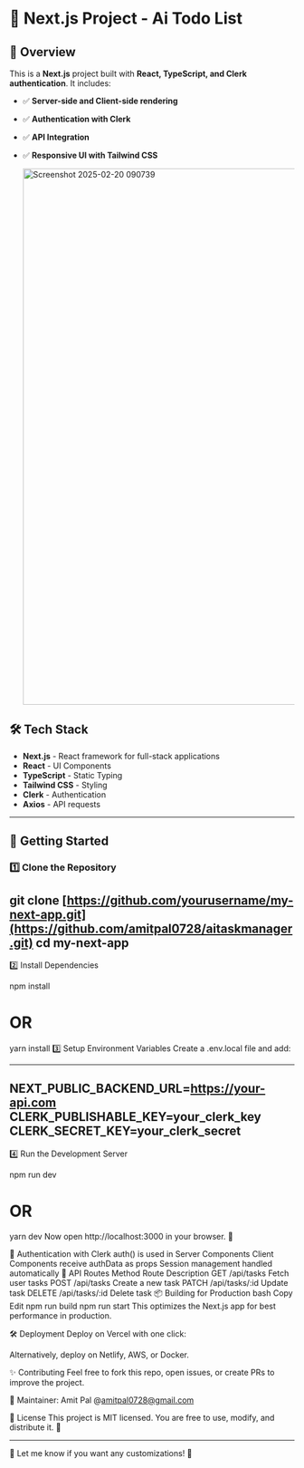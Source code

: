 # 🚀 Next.js Project - Ai Todo List

## 📌 Overview
This is a **Next.js** project built with **React, TypeScript, and Clerk authentication**. It includes:
- ✅ **Server-side and Client-side rendering**
- ✅ **Authentication with Clerk**
- ✅ **API Integration**
- ✅ **Responsive UI with Tailwind CSS**

   <img width="947" alt="Screenshot 2025-02-20 090739" src="https://github.com/user-attachments/assets/54e38617-8ef3-4882-97da-22b0cb33c41b" />


 
## 🛠 Tech Stack
- **Next.js** - React framework for full-stack applications
- **React** - UI Components
- **TypeScript** - Static Typing
- **Tailwind CSS** - Styling
- **Clerk** - Authentication
- **Axios** - API requests

---

## 🚀 Getting Started

### 1️⃣ Clone the Repository

git clone [https://github.com/yourusername/my-next-app.git](https://github.com/amitpal0728/aitaskmanager.git)
cd my-next-app
----
2️⃣ Install Dependencies
 
npm install
# OR
yarn install
3️⃣ Setup Environment Variables
Create a .env.local file and add:

---
NEXT_PUBLIC_BACKEND_URL=https://your-api.com
CLERK_PUBLISHABLE_KEY=your_clerk_key
CLERK_SECRET_KEY=your_clerk_secret
---
4️⃣ Run the Development Server

npm run dev
# OR
yarn dev
Now open http://localhost:3000 in your browser. 🚀

🔑 Authentication with Clerk
auth() is used in Server Components
Client Components receive authData as props
Session management handled automatically
📌 API Routes
Method	Route	Description
GET	/api/tasks	Fetch user tasks
POST	/api/tasks	Create a new task
PATCH	/api/tasks/:id	Update task
DELETE	/api/tasks/:id	Delete task
📦 Building for Production
bash
Copy
Edit
npm run build
npm run start
This optimizes the Next.js app for best performance in production.

🛠 Deployment
Deploy on Vercel with one click:

Alternatively, deploy on Netlify, AWS, or Docker.

✨ Contributing
Feel free to fork this repo, open issues, or create PRs to improve the project.

📌 Maintainer: Amit Pal @amitpal0728@gmail.com

📜 License
This project is MIT licensed. You are free to use, modify, and distribute it. 🚀



---

🔹 Let me know if you want any customizations! 🚀
